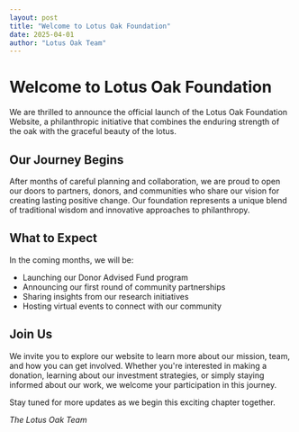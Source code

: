 ```yaml
---
layout: post
title: "Welcome to Lotus Oak Foundation"
date: 2025-04-01
author: "Lotus Oak Team"
---
```


# Welcome to Lotus Oak Foundation

We are thrilled to announce the official launch of the Lotus Oak Foundation Website, a philanthropic initiative that combines the enduring strength of the oak with the graceful beauty of the lotus.

## Our Journey Begins

After months of careful planning and collaboration, we are proud to open our doors to partners, donors, and communities who share our vision for creating lasting positive change. Our foundation represents a unique blend of traditional wisdom and innovative approaches to philanthropy.

## What to Expect

In the coming months, we will be:
- Launching our Donor Advised Fund program
- Announcing our first round of community partnerships
- Sharing insights from our research initiatives
- Hosting virtual events to connect with our community

## Join Us

We invite you to explore our website to learn more about our mission, team, and how you can get involved. Whether you're interested in making a donation, learning about our investment strategies, or simply staying informed about our work, we welcome your participation in this journey.

Stay tuned for more updates as we begin this exciting chapter together.

*The Lotus Oak Team* 